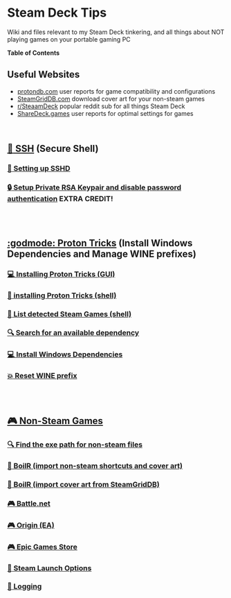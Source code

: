 # Steam Deck Tips
Wiki and files relevant to my Steam Deck tinkering, and all things about NOT playing games on your portable gaming PC

**Table of Contents**

## Useful Websites
- [protondb.com](https://www.protondb.com/) user reports for game compatibility and configurations
- [SteamGridDB.com](https://www.steamgriddb.com/) download cover art for your non-steam games
- [r/SteaamDeck](https://www.reddit.com/r/SteamDeck/) popular reddit sub for all things Steam Deck
- [ShareDeck.games](https://sharedeck.games/) user reports for optimal settings for games

<BR>

## [:penguin: SSH](/ssh.md) (Secure Shell)

### [:penguin: Setting up SSHD](/ssh.md#user-content-setting-up-sshd) 

### [:lock: Setup Private RSA Keypair and disable password authentication](/ssh.md#user-content-setup-private-rsa-keypair-and-disable-password-authentication) EXTRA CREDIT!

<BR><BR>

## [:godmode: Proton Tricks](/protontricks.md) (Install Windows Dependencies and Manage WINE prefixes)

### [:computer: Installing Proton Tricks (GUI)](/protontricks.md#user-content-installing-proton-tricks-gui)

### [:penguin: installing Proton Tricks (shell)](/protontricks.md#user-content-installing-proton-tricks-shell)

### [:scroll: List detected Steam Games (shell)](/protontricks.md#user-content-list-detected-steam-games-shell)

### [:mag: Search for an available dependency](/protontricks.md#user-content-search-for-an-available-dependency)

### [:computer: Install Windows Dependencies](/protontricks.md#user-content-install-windows-dependencies)

### [:boom: Reset WINE prefix](/protontricks.md#user-content-reset-wine-prefix)

<BR><BR>

## [ :video_game: Non-Steam Games](/non-steam-games.md)

### [:mag: Find the exe path for non-steam files](/non-steam-games.md#user-content-find-the-exe-path-for-non-steam-files)

### [:hammer: BoilR (import non-steam shortcuts and cover art)](/non-steam-games.md#user-content-boilr-import-cover-art-from-steamgriddb)

### [:hammer: BoilR (import cover art from SteamGridDB)](/non-steam-games.md#user-content-boilr-import-cover-art-from-steamgriddb)

### [:video_game: Battle.net](/non-steam-games.md#user-content-battlenet)

### [:video_game: Origin (EA)](/non-steam-games.md#user-content-origin-ea)

### [:video_game: Epic Games Store](/non-steam-games.md#user-content-epic-games-store)

### [:wrench: Steam Launch Options](/non-steam-games.md#user-content-steam-launch-options) 

### [:wrench: Logging](/non-steam-games.md#user-content-logging) 

